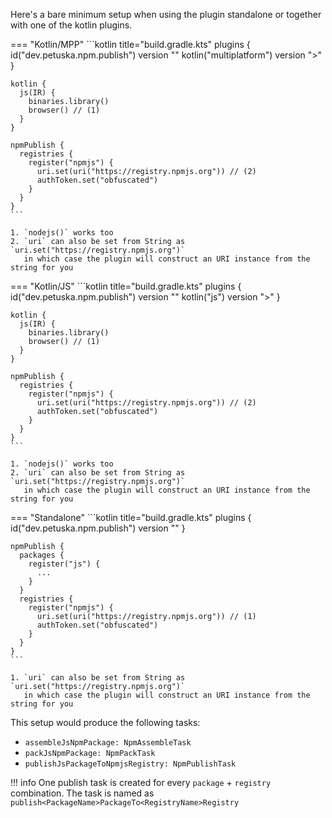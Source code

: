 Here's a bare minimum setup when using the plugin standalone or together with one of the kotlin plugins.

=== "Kotlin/MPP"
    ```kotlin title="build.gradle.kts"
    plugins {
      id("dev.petuska.npm.publish") version "<VERSION>"
      kotlin("multiplatform") version "<VERSION>>"
    }

    kotlin {
      js(IR) {
        binaries.library()
        browser() // (1)
      }
    }
    
    npmPublish {
      registries {
        register("npmjs") {
          uri.set(uri("https://registry.npmjs.org")) // (2)
          authToken.set("obfuscated")
        }
      }
    }
    ```

    1. `nodejs()` works too
    2. `uri` can also be set from String as `uri.set("https://registry.npmjs.org")` 
       in which case the plugin will construct an URI instance from the string for you

=== "Kotlin/JS"
    ```kotlin title="build.gradle.kts"
    plugins {
      id("dev.petuska.npm.publish") version "<VERSION>"
      kotlin("js") version "<VERSION>>"
    }
    
    kotlin {
      js(IR) {
        binaries.library()
        browser() // (1)
      }
    }
    
    npmPublish {
      registries {
        register("npmjs") {
          uri.set(uri("https://registry.npmjs.org")) // (2)
          authToken.set("obfuscated")
        }
      }
    }
    ```

    1. `nodejs()` works too
    2. `uri` can also be set from String as `uri.set("https://registry.npmjs.org")` 
       in which case the plugin will construct an URI instance from the string for you

=== "Standalone"
    ```kotlin title="build.gradle.kts"
    plugins {
      id("dev.petuska.npm.publish") version "<VERSION>"
    }

    npmPublish {
      packages {
        register("js") {
          ...
        }
      }
      registries {
        register("npmjs") {
          uri.set(uri("https://registry.npmjs.org")) // (1)
          authToken.set("obfuscated")
        }
      }
    }
    ```

    1. `uri` can also be set from String as `uri.set("https://registry.npmjs.org")` 
       in which case the plugin will construct an URI instance from the string for you

This setup would produce the following tasks:

* `assembleJsNpmPackage: NpmAssembleTask`
* `packJsNpmPackage: NpmPackTask`
* `publishJsPackageToNpmjsRegistry: NpmPublishTask`

!!! info
    One publish task is created for every `package` + `registry` combination. 
    The task is named as `publish<PackageName>PackageTo<RegistryName>Registry`
